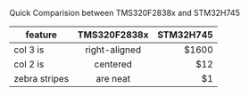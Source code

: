 Quick Comparision between TMS320F2838x and STM32H745

| feature       | TMS320F2838x  | STM32H745  |
| ------------- |:-------------:| -----:|
| col 3 is      | right-aligned | $1600 |
| col 2 is      | centered      |   $12 |
| zebra stripes | are neat      |    $1 |
